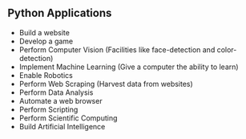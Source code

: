 ## Python Applications

- Build a website
- Develop a game
- Perform Computer Vision (Facilities like face-detection and color-detection)
- Implement Machine Learning (Give a computer the ability to learn)
- Enable Robotics
- Perform Web Scraping (Harvest data from websites)
- Perform Data Analysis
- Automate a web browser
- Perform Scripting
- Perform Scientific Computing
- Build Artificial Intelligence